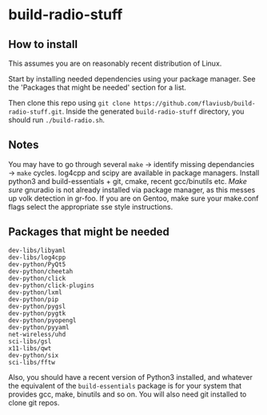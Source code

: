 # build-radio-stuff

## How to install

This assumes you are on reasonably recent distribution of Linux.

Start by installing needed dependencies using your package manager. See the 'Packages that might be needed' section for a list.

Then clone this repo using `git clone https://github.com/flaviusb/build-radio-stuff.git`. Inside the generated `build-radio-stuff` directory, you should run `./build-radio.sh`. 

## Notes

You may have to go through several `make` → identify missing dependancies → `make` cycles. log4cpp and scipy are available in package managers. Install python3 and build-essentials + git, cmake, recent gcc/binutils etc. *Make sure* gnuradio is not already installed via package manager, as this messes up volk detection in gr-foo. If you are on Gentoo, make sure your make.conf flags select the appropriate sse style instructions.

## Packages that might be needed

```
dev-libs/libyaml
dev-libs/log4cpp
dev-python/PyQt5
dev-python/cheetah
dev-python/click
dev-python/click-plugins
dev-python/lxml
dev-python/pip
dev-python/pygsl
dev-python/pygtk
dev-python/pyopengl
dev-python/pyyaml
net-wireless/uhd
sci-libs/gsl
x11-libs/qwt
dev-python/six
sci-libs/fftw
```

Also, you should have a recent version of Python3 installed, and whatever the equivalent of the `build-essentials` package is for your system that provides gcc, make, binutils and so on. You will also need git installed to clone git repos.

